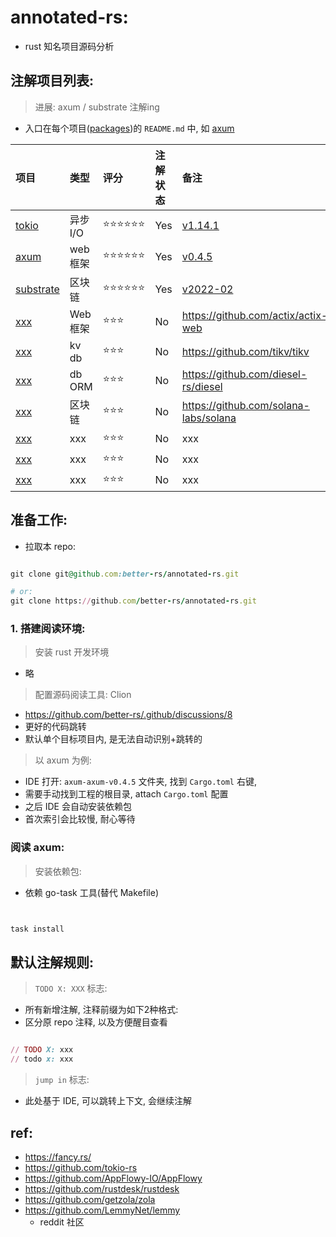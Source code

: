 # annotated-rs:

- rust 知名项目源码分析

## 注解项目列表:

> 进展: axum / substrate 注解ing

- 入口在每个项目([packages](./packages))的 `README.md` 中, 如 [axum](./packages/axum/readme.md)

| 项目                                | 类型     | 评分     | 注解状态 | 备注                                                                               |
|:----------------------------------|:-------|:-------|:-----|:---------------------------------------------------------------------------------|
| [tokio](./packages/tokio)         | 异步 I/O | ⭐⭐⭐⭐⭐⭐ | Yes  | [v1.14.1](https://github.com/tokio-rs/tokio/releases/tag/tokio-1.14.1)           |
| [axum](./packages/axum)           | web 框架 | ⭐⭐⭐⭐⭐⭐ | Yes  | [v0.4.5](https://github.com/tokio-rs/axum/releases/tag/axum-v0.4.5)              |
| [substrate](./packages/substrate) | 区块链    | ⭐⭐⭐⭐⭐⭐ | Yes  | [v2022-02](https://github.com/paritytech/substrate/releases/tag/monthly-2022-02) |
| [xxx](./xxx)                      | Web 框架 | ⭐⭐⭐    | No   | https://github.com/actix/actix-web                                               |
| [xxx](./xxx)                      | kv db  | ⭐⭐⭐    | No   | https://github.com/tikv/tikv                                                     |
| [xxx](./xxx)                      | db ORM | ⭐⭐⭐    | No   | https://github.com/diesel-rs/diesel                                              |
| [xxx](./xxx)                      | 区块链    | ⭐⭐⭐    | No   | https://github.com/solana-labs/solana                                            |
| [xxx](./xxx)                      | xxx    | ⭐⭐⭐    | No   | xxx                                                                              |
| [xxx](./xxx)                      | xxx    | ⭐⭐⭐    | No   | xxx                                                                              |
| [xxx](./xxx)                      | xxx    | ⭐⭐⭐    | No   | xxx                                                                              |

## 准备工作:

- 拉取本 repo:

```ruby

git clone git@github.com:better-rs/annotated-rs.git

# or:
git clone https://github.com/better-rs/annotated-rs.git

```

### 1. 搭建阅读环境:

> 安装 rust 开发环境

- 略

> 配置源码阅读工具: Clion

- https://github.com/better-rs/.github/discussions/8
- 更好的代码跳转
- 默认单个目标项目内, 是无法自动识别+跳转的

> 以 axum 为例:

- IDE 打开: `axum-axum-v0.4.5` 文件夹, 找到 `Cargo.toml` 右键,
- 需要手动找到工程的根目录, attach `Cargo.toml` 配置
- 之后 IDE 会自动安装依赖包
- 首次索引会比较慢, 耐心等待

### 阅读 axum:

> 安装依赖包:

- 依赖 go-task 工具(替代 Makefile)

```ruby 


task install 

```

## 默认注解规则:

> `TODO X: XXX` 标志:

- 所有新增注解, 注释前缀为如下2种格式:
- 区分原 repo 注释, 以及方便醒目查看

```ruby 

// TODO X: xxx
// todo x: xxx

```

> `jump in` 标志:

- 此处基于 IDE, 可以跳转上下文, 会继续注解

## ref:

- https://fancy.rs/
- https://github.com/tokio-rs
- https://github.com/AppFlowy-IO/AppFlowy
- https://github.com/rustdesk/rustdesk
- https://github.com/getzola/zola
- https://github.com/LemmyNet/lemmy
    - reddit 社区